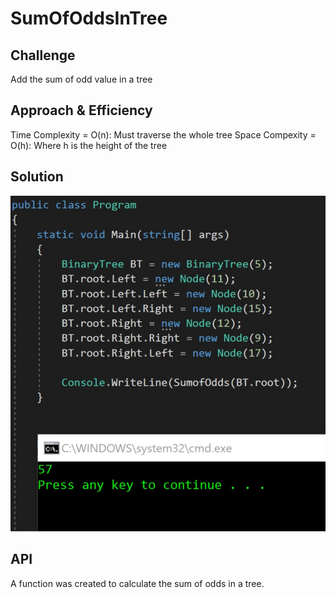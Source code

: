 # SumOfOddsInTree


## Challenge
Add the sum of odd value in a tree


## Approach & Efficiency
Time Complexity = O(n): Must traverse the whole tree
Space Compexity = O(h): Where h is the height of the tree

## Solution
![Sum of Odds Tree](/Assets/SumofOddsInTree.jpg)

## API
A function was created to calculate the sum of odds in a tree. 
